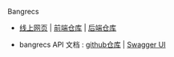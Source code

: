 Bangrecs 
* [线上网页](https://bangrecs.net) | [前端仓库](https://github.com/klove2020/bangrecs-frontend) | [后端仓库](https://github.com/klove2020/bangrecs)

* bangrecs API 文档 : [github仓库](https://github.com/klove2020/bangrecs-apidocs-swagger) | [Swagger UI](https://bangrecs.net/api/docs)
